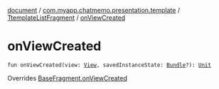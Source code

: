 [document](../../index.md) / [com.myapp.chatmemo.presentation.template](../index.md) / [TtemplateListFragment](index.md) / [onViewCreated](./on-view-created.md)

# onViewCreated

`fun onViewCreated(view: `[`View`](https://developer.android.com/reference/android/view/View.html)`, savedInstanceState: `[`Bundle`](https://developer.android.com/reference/android/os/Bundle.html)`?): `[`Unit`](https://kotlinlang.org/api/latest/jvm/stdlib/kotlin/-unit/index.html)

Overrides [BaseFragment.onViewCreated](../../com.myapp.chatmemo.presentation.utils.expansion/-base-fragment/on-view-created.md)


